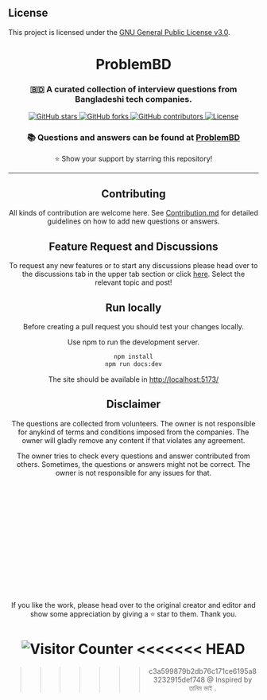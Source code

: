 ## License

This project is licensed under the [GNU General Public License v3.0](./LICENSE).

<div align="center">
<div align="center">
	<h1>ProblemBD</h1>
	<h3>🇧🇩 A curated collection of interview questions from Bangladeshi tech companies.</h3>
	<p>
		<a href="https://github.com/bappasahabapi/problembd">
			<img src="https://img.shields.io/github/stars/bappasahabapi/problembd?style=for-the-badge" alt="GitHub stars">
		</a>
		<a href="https://github.com/bappasahabapi/problembd">
			<img src="https://img.shields.io/github/forks/bappasahabapi/problembd?logoColor=green&style=for-the-badge" alt="GitHub forks">
		</a>
		<a href="https://github.com/bappasahabapi/problembd">
			<img src="https://img.shields.io/github/contributors/bappasahabapi/problembd?logoColor=green&style=for-the-badge" alt="GitHub contributors">
		</a>
		<a href="https://github.com/bappasahabapi/problembd/blob/main/LICENSE">
			<img src="https://img.shields.io/github/license/bappasahabapi/problembd?style=for-the-badge" alt="License">
		</a>
	</p>
	<h3>📚 Questions and answers can be found at <a href="https://github.com/bappasahabapi/problembd">ProblemBD</a></h3>
	<p>⭐ Show your support by starring this repository!</p>
</div>


---

## Contributing

All kinds of contribution are welcome here. See [Contribution.md](/Contribution.md) for detailed guidelines on how to add new questions or answers.

## Feature Request and Discussions

To request any new features or to start any discussions please head over to the discussions tab in the upper tab section or click [here](https://github.com/bappasahabapi/problembd). Select the relevant topic and post!

## Run locally

Before creating a pull request you should test your changes locally.

Use npm to run the development server.

```bash
npm install
npm run docs:dev
```

The site should be available in [http://localhost:5173/](http://localhost:5173/)

## Disclaimer

The questions are collected from volunteers. The owner is not responsible for anykind of terms and conditions imposed from the companies. The owner will gladly remove any content if that violates any agreement.

The owner tries to check every questions and answer contributed from others. Sometimes, the questions or answers might not be correct. The owner is not responsible for any issues for that.

</br>
</br>
</br>
</br>
</br>
</br>
</br>
</br>
</br>
</br>
</br>
</br>
</br>

If you like the work, please head over to the original creator and editor and show some appreciation by giving a ⭐ star to them. Thank you.

![Visitor Counter](https://profile-counter.glitch.me/problembd.vercel.app/count.svg)
<<<<<<< HEAD
=======

> > > > > > > c3a599879b2db76c171ce6195a83232915def748
> > > > > > > @ Inspired by তানিম ভাই .
